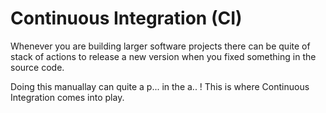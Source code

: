 # Continuous Integration (CI)

Whenever you are building larger software projects there can be quite of stack of actions to release a new version when you fixed something in the source code.

Doing this manuallay can quite a p... in the a.. ! This is where Continuous Integration comes into play.


